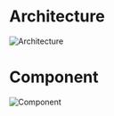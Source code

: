 # Architecture
![Architecture](
https://lh3.googleusercontent.com/fife/AK0iWDyJHqSWKEoPF1dOWvjVdjBlUKUwBurxAD8hX5-mnVQw9pj8Io0mwstzGtbAVohAXLA7wMq7Nd80QRMU3lzJBN2lYJuR4wbs0fOF8PxTVGGaj10s6Z14ntGO-fRQfP6szLAvvQ2M5XQUgJhgI6C0M7v_YvKEHxX4jeZYg0eyFJTa779OyxqSxckb3nnTmycrrZ3NW1V5HEMNWfufksfya4Bjoam35VEB0HZxL1PU4ZXWCcytGpGKqApQtILFQ1u2HHeHileFtCv7HTlluMNTz0Dr696-r4l5bkYAtxI8GG61uFdICzsUK3VaPVbsn2lUF9jSx8mUsWYcDTHk6jXUc3EvjKDdjiBNHUU4e_WQx4_lnNqV3xnPq8ogHX47f9Nt9O7qb45WpLSCsUdaIkMjxNUryFlO36Tg6moMcda67YHlyB06KleIuG8HWBx27RPxbbYC3OjOJJ3x3_QNgOAgbe2HA2vz3LgS5qii0lX9PdLqcJ7BmDOPrCBDwXLFtGqFqBatcgGNVFSp51-GnHJnMITBV93HJWl-ClkGSgVYCGdVqcTnNNLB9qtayrQwKjwIcE4Pc4NoxYS9QxwLAZC7zCCdEw62wl_oiMrLXIW5Vd6yEw_uPE1wlrNOuXwXqJrT14rsNHy3Q18Xpx-VqLfNvPpJgpkc-yj140t6HlZ-SSpCWHPii3u-P3z0k4uYQ6ZHMvAB_YCb92_LRFhhxA_OeQzGgT7pPW7BmrmzjKeGfkwg4fnxe1ZDLtm7a3PzQEVMVctrNy5oib0c_tHRqJatMDrWMsK6vxe3LiD0hiDlP_Bl8MbCH3yiH4u5zsWjEAJcPT37O1u8sJC0sC48pqc3tk_13CSoEGocdRl1Mp9hfiCG0PgZbHk77fYY-rN3wOLJGSfXl_sHXPdyMxautIpHDOZjctsmuArywHLUlMqn34UBu1Ql1JuryT-BjUnL1OJuLQ48Phtnq9GUS5HFgpGY6r1NzBPN6o-BGVbXW67UG-X3WmnRiRAxXWTMAxUO27QAE30Qtcl3hGl6NpRA_0WYmt4zVjzbisRvP64sk3M89lMik5IsRe6r6Gzn7QXHJPGm30Ps5RRabDsJncANdw2thY7kiC9CPe3BIOmtKnoIdsrktJd0kVIoi4vMyfnBkgzh4FanHaoMs04XT89HWOp66ZGpScq-4rxAX5m8dNto1aOdPrM_el4a_duGYFXYE7sPXCfuOMLZnKTLHr_t95Bjp291INgiMHDSq1PRAM5H_n-CU0vzTG9gz9NvbtHSPQTQvyVwz4ySiPIeM3DGj3mmTQSqPCnuvyFjXZOWfvCtGzL2pb4Wa7TXT_aY8qfBStktZZOxmkomq4_eyV_1zqPQtIPgiv8FkKE2Lf8k6hGFkImO1JC3ELqkkadukiGUkCnllRhjn_3L1q8-jabgLShhgGJxz63XR7zuOwcqBq5YJ4pikb1PQtSNRYbHQ-9Ep8gue59OuQPTVITTt_PcikORaLbmHPxg5X--cssFiTGs06xhv_aYHS5tQvS0Fxc0wHEQnTJ2p5U7vjGYPPT32iHvgMHnY3runC_m-sVQ9KOu47YdxMWDnfV3NnznbGbSo79VJL2L9HYdt6SE5n84ZRCrFp-f1SFsmci5QS8hWSSHWVS8=w2526-h984
)
# Component
![Component](
https://lh3.googleusercontent.com/fife/AK0iWDzVCmH1rG6GPg0KEFatBmGgOVTxXC0EJIHu9q_Od_avTrEb8tqJRiZzVl8NiAp6_csQiVDHcScYP_6eBb8CtPFRG7_m5s3BjC1-x7ImJOOon3969IW59MZyfj7khkV8ecy7ALGKDSqYUhs6xXdzNLquJBHR-j8ODKWk5XNkehp3VrXWdJNiIKEIDcoMGlZlbb1TZxA0E4mJFJ6vtmJGf2gkqfzLyy4r3almH0pvEv3WJPRaQuMSJR0NIegbpo96PXMxYkWYoHzD6Ahbzu2G4puo67ymzrfeAGCT07uUgDkYcAG6yPPMl2T4_wz4niQb8_x56-aLvPzNwabZt2ZwUqcnk275juvxfVShGEfXTweYnJywPdF6cm1SHoURZAerfGPZuwUK5t8q3BHTC0KDudlyocr8H2AW3GH73FTlF_PqemL64bXcm1NPlR71N5RBNLA5xEsxh7hTcSt50VZU_wvngZ12sdxVYbI7vFvQMNJlRjoOwEodlJf2whGxrXsB-hBFXy0LEsBpA7l17yaAnSDWRR2Sd1DO3oaVnJ2bEeVQLzkAW-Te5UPKv3HCuE4MSUv6nudo6H9Yh0l6dzeJnA6hHlXauAzPmi2cW6LulX6wThAMREVlapGj1TtV4xJ6vJd5GogjKH3YpmDndNZES-StKNbRHOOW7aoN9X7O21SHvNXHft2mvkJzaoJHOuR6k8I8lK1so7m5CZkuN0p36GCT6Y0GT8vFcU9TeHeoSM0eHWrzGgmq9gGkCOrw9gBwZK2u_LVx_LXwxPBoJxhW7mjuqlO-xCF3oINTbRRP8xczMDZ2CBch6MyLKnacZIZkn36gTZL4F30iseB_GScM90YE6N9UGrprHLmhATL1Vg3Zu8wa_wGGNve_c6fNQIn3K-9G1oFAlYqt7_8eJ1q_Ohvo4wFjajQWFNj3UDn5cEMqjtdLPXid5lq7fSchz-PyWha5ogNnUkqGM3dQBd6L9nNpjAdejmTi-OfDLY2rfjaXtEeY4j82VIG8xpWZGwe5Vn_K8aFFHHitoZ-y1SUntJftUYOhMxR9wTHun78w7wmQMU1zEdWxkKWfvPRvtSnRGZ_siHaOW7vKqXVTXml2FJ9Ss52i2SBL6_Q42IC6Ab_le1VF9hFZ37PWwC5axpr7Z8mj04gQh_fTTOEq-6Ahty6GVcxGbJ0ANXtHGXKqGCiMcs3ErShM2kDT9CxPr0Yt04AUCFk8ixgu6aoqF13hhOhSnL0DRkCsHDSG9sVLLRFtcrlXLiGPU5czaBMFNnEpSSYskbqe5Jwy5_iBOtvR9E4QAmzKb5bB-_KpnhZ98gveDwhHdIHBFEpkWMLwaKAGHwH5n0ntUmLR4iJVQ6g599znjUcYjHuPJ00NH3Y8NVtWtIHGTfY2nZUFVcgWHvVdVSKhKOPP3iYN_Csez1T8TraCIFvtZxhtbh6BKLt8gCToe-t-v3bvuAVvCbDdOT-2SnJfmcil_y6hY5WAj4rBf_8LDeCio7wxonOSWlugFu0-364pxWPZ0fvD9U-6oIuBJ_nETaoe6EuJloEWnVXNaqIzOh2s7MQAum6cYQ2KSMYwEB3DtSNGyneSxiCa0ShZiZWaVwLvksgi21X8dX82c2xTME5cbP6gZPw-DYoLB0UA=w2526-h984
)
